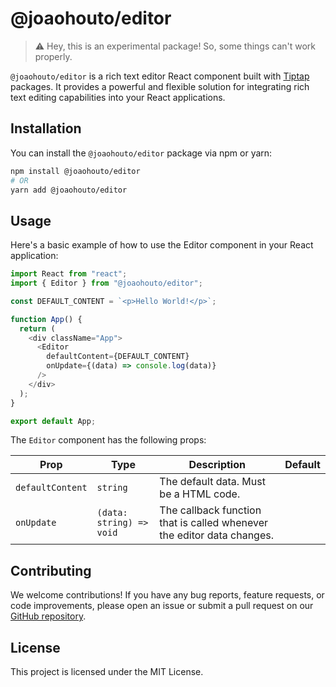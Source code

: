 # @joaohouto/editor

> ⚠️ Hey, this is an experimental package! So, some things can't work properly.

`@joaohouto/editor` is a rich text editor React component built with [Tiptap](https://tiptap.dev/) packages. It provides a powerful and flexible solution for integrating rich text editing capabilities into your React applications.

## Installation

You can install the `@joaohouto/editor` package via npm or yarn:

```bash
npm install @joaohouto/editor
# OR
yarn add @joaohouto/editor
```

## Usage

Here's a basic example of how to use the Editor component in your React application:

```javascript
import React from "react";
import { Editor } from "@joaohouto/editor";

const DEFAULT_CONTENT = `<p>Hello World!</p>`;

function App() {
  return (
    <div className="App">
      <Editor
        defaultContent={DEFAULT_CONTENT}
        onUpdate={(data) => console.log(data)}
      />
    </div>
  );
}

export default App;
```

The `Editor` component has the following props:

| Prop             | Type                     | Description                                                            | Default |
| ---------------- | ------------------------ | ---------------------------------------------------------------------- | ------- |
| `defaultContent` | `string`                 | The default data. Must be a HTML code.                                 |
| `onUpdate`       | `(data: string) => void` | The callback function that is called whenever the editor data changes. |

## Contributing

We welcome contributions! If you have any bug reports, feature requests, or code improvements, please open an issue or submit a pull request on our [GitHub repository](https://github.com/joaohouto/editor).

## License

This project is licensed under the MIT License.
